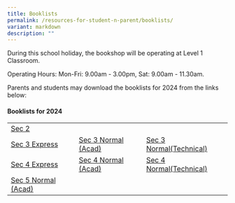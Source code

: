 ```yaml
---
title: Booklists
permalink: /resources-for-student-n-parent/booklists/
variant: markdown
description: ""
---
```

During this school holiday, the bookshop will be operating at Level 1 Classroom.  

Operating Hours: Mon-Fri: 9.00am - 3.00pm, Sat: 9.00am - 11.30am.

Parents and students may download the booklists for 2024 from the links below:

#### **Booklists for 2024**

| |  |  |
|-|-|-|
| [Sec 2](/files/Forparents/Booklists/booklist_2024_sec2.pdf)  |  |
| [Sec 3 Express](/files/Forparents/Booklists/booklist_2024_sec3exp.pdf) | [Sec 3 Normal (Acad)](/files/Forparents/Booklists/booklist_2024_sec3na.pdf) | [Sec 3 Normal(Technical)](/files/Forparents/Booklists/booklist_2024_sec3nt.pdf) | 
|[Sec 4 Express](/files/Forparents/Booklists/booklist_2024_sec4exp.pdf)| [Sec 4 Normal (Acad)](/files/Forparents/Booklists/booklist_2024_sec4na.pdf) | [Sec 4 Normal(Technical)](/files/Forparents/Booklists/booklist_2024_sec4nt.pdf) | 
| [Sec 5 Normal (Acad)](/files/Forparents/Booklists/booklist_2024_sec5na.pdf) | ||
